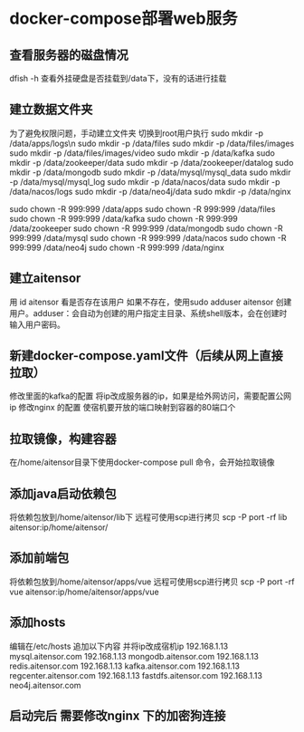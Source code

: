 # docker-compose部署web服务
## 查看服务器的磁盘情况
dfish -h 查看外挂硬盘是否挂载到/data下，没有的话进行挂载
## 建立数据文件夹
为了避免权限问题，手动建立文件夹
切换到root用户执行
sudo mkdir -p /data/apps/logs\n
sudo mkdir -p /data/files
sudo mkdir -p /data/files/images
sudo mkdir -p /data/files/images/video
sudo mkdir -p /data/kafka
sudo mkdir -p /data/zookeeper/data
sudo mkdir -p /data/zookeeper/datalog
sudo mkdir -p /data/mongodb
sudo mkdir -p /data/mysql/mysql_data
sudo mkdir -p /data/mysql/mysql_log
sudo mkdir -p /data/nacos/data
sudo mkdir -p /data/nacos/logs
sudo mkdir -p /data/neo4j/data
sudo mkdir -p /data/nginx

sudo chown -R 999:999 /data/apps
sudo chown -R 999:999 /data/files
sudo chown -R 999:999 /data/kafka
sudo chown -R 999:999 /data/zookeeper
sudo chown -R 999:999 /data/mongodb
sudo chown -R 999:999 /data/mysql
sudo chown -R 999:999 /data/nacos
sudo chown -R 999:999 /data/neo4j
sudo chown -R 999:999 /data/nginx
## 建立aitensor
用 id aitensor 看是否存在该用户
如果不存在，使用sudo adduser aitensor 创建用户。adduser：会自动为创建的用户指定主目录、系统shell版本，会在创建时输入用户密码。

## 新建docker-compose.yaml文件（后续从网上直接拉取）
修改里面的kafka的配置 将ip改成服务器的ip，如果是给外网访问，需要配置公网ip
修改nginx 的配置 使宿机要开放的端口映射到容器的80端口个

## 拉取镜像，构建容器
在/home/aitensor目录下使用docker-compose pull 命令，会开始拉取镜像

## 添加java启动依赖包
将依赖包放到/home/aitensor/lib下
远程可使用scp进行拷贝
scp -P port -rf lib aitensor:ip/home/aitensor/

## 添加前端包
将依赖包放到/home/aitensor/apps/vue
远程可使用scp进行拷贝
scp -P port -rf vue aitensor:ip/home/aitensor/apps/vue

## 添加hosts
编辑在/etc/hosts 追加以下内容 并将ip改成宿机ip
192.168.1.13       mysql.aitensor.com
192.168.1.13      mongodb.aitensor.com
192.168.1.13      redis.aitensor.com
192.168.1.13   kafka.aitensor.com
192.168.1.13    regcenter.aitensor.com
192.168.1.13    fastdfs.aitensor.com
192.168.1.13    neo4j.aitensor.com











## 启动完后 需要修改nginx 下的加密狗连接


